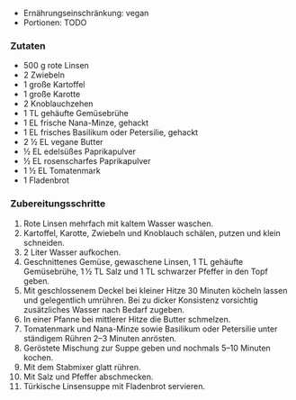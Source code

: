 
- Ernährungseinschränkung: vegan
- Portionen: TODO

### Zutaten

- 500 g rote Linsen
- 2 Zwiebeln
- 1 große Kartoffel
- 1 große Karotte
- 2 Knoblauchzehen
- 1 TL gehäufte Gemüsebrühe
- 1 EL frische Nana-Minze, gehackt
- 1 EL frisches Basilikum oder Petersilie, gehackt
- 2 ½ EL vegane Butter
- ½ EL edelsüßes Paprikapulver
- ½ EL rosenscharfes Paprikapulver
- 1 ½ EL Tomatenmark
- 1 Fladenbrot

### Zubereitungsschritte

1. Rote Linsen mehrfach mit kaltem Wasser waschen.
2. Kartoffel, Karotte, Zwiebeln und Knoblauch schälen, putzen und klein schneiden.
3. 2 Liter Wasser aufkochen.
4. Geschnittenes Gemüse, gewaschene Linsen, 1 TL gehäufte Gemüsebrühe, 1 ½ TL Salz und 1 TL schwarzer Pfeffer in den Topf geben.
5. Mit geschlossenem Deckel bei kleiner Hitze 30 Minuten köcheln lassen und gelegentlich umrühren. Bei zu dicker Konsistenz vorsichtig zusätzliches Wasser nach Bedarf zugeben.
6. In einer Pfanne bei mittlerer Hitze die Butter schmelzen.
7. Tomatenmark und Nana-Minze sowie Basilikum oder Petersilie unter ständigem Rühren 2–3 Minuten anrösten.
8. Geröstete Mischung zur Suppe geben und nochmals 5–10 Minuten kochen.
9. Mit dem Stabmixer glatt rühren.
10. Mit Salz und Pfeffer abschmecken.
11. Türkische Linsensuppe mit Fladenbrot servieren.